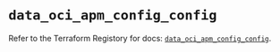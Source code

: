 # `data_oci_apm_config_config`

Refer to the Terraform Registory for docs: [`data_oci_apm_config_config`](https://registry.terraform.io/providers/oracle/oci/6.18.0/docs/data-sources/apm_config_config).
